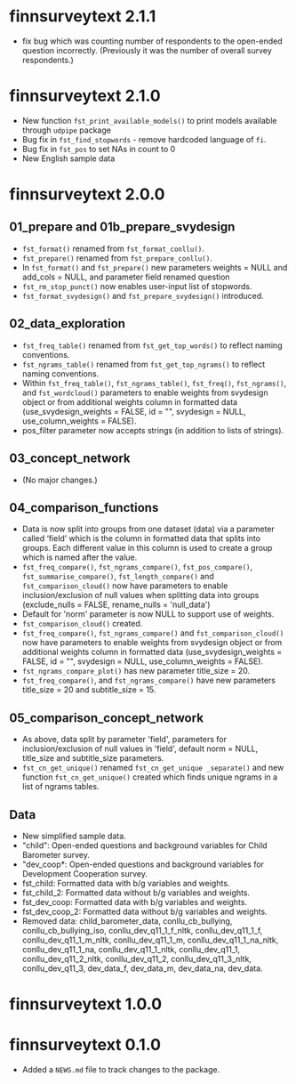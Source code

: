 # finnsurveytext 2.1.1

* fix bug which was counting number of respondents to the open-ended question incorrectly. (Previously it was the number of overall survey respondents.)

# finnsurveytext 2.1.0

* New function `fst_print_available_models()` to print models available through `udpipe` package
* Bug fix in `fst_find_stopwords` - remove hardcoded language of `fi`.
* Bug fix in `fst_pos` to set NAs in count to 0
* New English sample data 

# finnsurveytext 2.0.0

## 01_prepare and 01b_prepare_svydesign

* `fst_format()` renamed from `fst_format_conllu()`.
* `fst_prepare()` renamed from `fst_prepare_conllu()`.
* In `fst_format()` and `fst_prepare()` new parameters weights = NULL and add_cols = NULL, and parameter field renamed question
* `fst_rm_stop_punct()` now enables user-input list of stopwords.
* `fst_format_svydesign()` and `fst_prepare_svydesign()` introduced. 

## 02_data_exploration

* `fst_freq_table()` renamed from `fst_get_top_words()` to reflect naming conventions.
* `fst_ngrams_table()` renamed from `fst_get_top_ngrams()` to reflect naming conventions.
* Within `fst_freq_table()`, `fst_ngrams_table()`, `fst_freq()`, `fst_ngrams()`, and `fst_wordcloud()` parameters to enable weights from svydesign object or from additional weights column in formatted data (use_svydesign_weights = FALSE, id = "", svydesign = NULL, use_column_weights = FALSE).
* pos_filter parameter now accepts strings (in addition to lists of strings). 

## 03_concept_network 

* (No major changes.)

## 04_comparison_functions

* Data is now split into groups from one dataset (data) via a parameter called ‘field’ which is the column in formatted data that splits into groups. Each different value in this column is used to create a group which is named after the value. 
* `fst_freq_compare()`, `fst_ngrams_compare()`, `fst_pos_compare()`, `fst_summarise_compare()`, `fst_length_compare()` and `fst_comparison_cloud()` now have parameters to enable inclusion/exclusion of null values when splitting data into groups (exclude_nulls = FALSE,
rename_nulls = 'null_data')
* Default for 'norm' parameter is now NULL to support use of weights. 
* `fst_comparison_cloud()` created. 
* `fst_freq_compare()`, `fst_ngrams_compare()` and `fst_comparison_cloud()` now have parameters to enable weights from svydesign object or from additional weights column in formatted data (use_svydesign_weights = FALSE, id = "", svydesign = NULL, use_column_weights = FALSE).
* `fst_ngrams_compare_plot()` has new parameter title_size = 20.
* `fst_freq_compare()`, and `fst_ngrams_compare()` have new parameters title_size = 20 and subtitle_size = 15. 

## 05_comparison_concept_network

* As above, data split by parameter 'field', parameters for inclusion/exclusion of null values in 'field', default norm = NULL, title_size and subtitle_size parameters. 
* `fst_cn_get_unique()` renamed `fst_cn_get_unique _separate()` and new function `fst_cn_get_unique()` created which finds unique ngrams in a list of ngrams tables. 

## Data

* New simplified sample data. 
* "child": Open-ended questions and background variables for Child Barometer survey. 
* "dev_coop*: Open-ended questions and background variables for Development Cooperation survey. 
* fst_child: Formatted data with b/g variables and weights.
* fst_child_2: Formatted data without b/g variables and weights.
* fst_dev_coop: Formatted data with b/g variables and weights.
* fst_dev_coop_2: Formatted data without b/g variables and weights.
* Removed data: child_barometer_data, conllu_cb_bullying, conllu_cb_bullying_iso, conllu_dev_q11_1_f_nltk, conllu_dev_q11_1_f, conllu_dev_q11_1_m_nltk, conllu_dev_q11_1_m, conllu_dev_q11_1_na_nltk, conllu_dev_q11_1_na, conllu_dev_q11_1_nltk, conllu_dev_q11_1, conllu_dev_q11_2_nltk, conllu_dev_q11_2, conllu_dev_q11_3_nltk, conllu_dev_q11_3, dev_data_f, dev_data_m, dev_data_na, dev_data.


# finnsurveytext 1.0.0

# finnsurveytext 0.1.0

* Added a `NEWS.md` file to track changes to the package.
